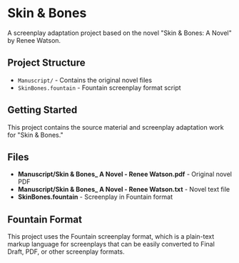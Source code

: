 # Skin & Bones

A screenplay adaptation project based on the novel "Skin & Bones: A Novel" by Renee Watson.

## Project Structure

- `Manuscript/` - Contains the original novel files
- `SkinBones.fountain` - Fountain screenplay format script

## Getting Started

This project contains the source material and screenplay adaptation work for "Skin & Bones."

## Files

- **Manuscript/Skin & Bones_ A Novel - Renee Watson.pdf** - Original novel PDF
- **Manuscript/Skin & Bones_ A Novel - Renee Watson.txt** - Novel text file
- **SkinBones.fountain** - Screenplay in Fountain format

## Fountain Format

This project uses the Fountain screenplay format, which is a plain-text markup language for screenplays that can be easily converted to Final Draft, PDF, or other screenplay formats.

